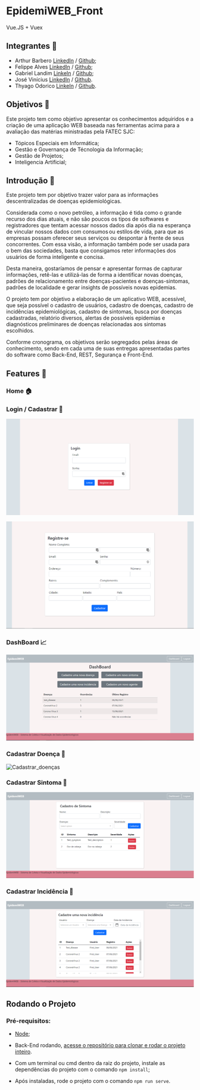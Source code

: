 # EpidemiWEB_Front
Vue.JS + Vuex

## Integrantes :bust_in_silhouette:

- Arthur Barbero [LinkedIn](https://www.linkedin.com/in/arthur-barbero/) / [Github](https://github.com/arthurbarbero);
- Felippe Alves [LinkedIn](https://www.linkedin.com/in/felippe-alves-de-paula/) / [Github](https://github.com/FelippeAlves);
- Gabriel Landim [LinkeIn](https://www.linkedin.com/in/gabriel-landim-2b5bb8181/) / [Github](https://github.com/Glandim);
- José Vinícius [LinkedIn](https://www.linkedin.com/in/jose-vinicius-ferreira-santana-903239181/) / [Github](https://github.com/JViniciusF).
- Thyago Odorico [LinkeIn](https://www.linkedin.com/in/thyago-odorico-10ab8a11a/) / [Github](https://github.com/togarci).


## Objetivos :dart:

Este projeto tem como objetivo apresentar os conhecimentos adquiridos e a criação de uma aplicação WEB baseada nas ferramentas acima para a avaliação das matérias ministradas pela FATEC SJC:
- Tópicos Especiais em Informática;
- Gestão e Governança de Técnologia da Informação;
- Gestão de Projetos;
- Inteligencia Artificial;


## Introdução :pencil:

Este projeto tem por objetivo trazer valor para as informações descentralizadas de doenças epidemiológicas.  

Considerada como o novo petróleo, a informação é tida como o grande recurso dos dias atuais, e não são poucos os tipos de softwares e registradores que tentam acessar nossos dados dia após dia na esperança de vincular nossos dados com consumos ou estilos de vida, para que as empresas possam oferecer seus serviços ou despontar à frente de seus concorrentes. Com essa visão, a informação também pode ser usada para o bem das sociedades, basta que consigamos reter informações dos usuários de forma inteligente e concisa.  

Desta maneira, gostaríamos de pensar e apresentar formas de capturar informações, retê-las e utilizá-las de forma a identificar novas doenças, padrões de relacionamento entre doenças-pacientes e doenças-sintomas, padrões de localidade e gerar insights de possíveis novas epidemias.  

O projeto tem por objetivo a elaboração de um aplicativo WEB, acessível, que seja possível o cadastro de usuários, cadastro de doenças, cadastro de incidências epidemiológicas, cadastro de sintomas, busca por doenças cadastradas, relatório diversos, alertas de possíveis epidemias e diagnósticos preliminares de doenças relacionadas aos sintomas escolhidos. 

Conforme cronograma, os objetivos serão segregados pelas áreas de conhecimento, sendo em cada uma de suas entregas apresentadas partes do software como Back-End, REST, Segurança e Front-End. 


## Features :wrench:

### Home :house:

### Login / Cadastrar :page_facing_up:

![Login](https://github.com/arthurbarbero/EpidemiWEB/raw/main/Entrega%204/Login.PNG)

![Cadastro](https://github.com/arthurbarbero/EpidemiWEB/raw/main/Entrega%204/Register.PNG)

### DashBoard :chart_with_upwards_trend:

![DashBoard](https://github.com/arthurbarbero/EpidemiWEB/raw/main/Entrega%204/Dashboard.PNG)
### Cadastrar Doença :syringe:

![Cadastrar_doenças](https://github.com/arthurbarbero/EpidemiWEB/raw/main/Entrega%204/CadastrarDoen%C3%A7a.PNG)
### Cadastrar Sintoma :pill:

![Cadastrar_sintomas](https://github.com/arthurbarbero/EpidemiWEB/raw/main/Entrega%204/CadastrarSintoma.PNG)
### Cadastrar Incidência :bookmark:

![Cadastrar_incidencias](https://github.com/arthurbarbero/EpidemiWEB/raw/main/Entrega%204/CadastrarIncidencia.PNG)


## Rodando o Projeto

### Pré-requisitos:

- [Node](https://nodejs.org/en/);
- Back-End rodando, [acesse o repositório para clonar e rodar o projeto inteiro](https://github.com/arthurbarbero/EpidemiWEB).

- Com um terminal ou cmd dentro da raiz do projeto, instale as dependências do projeto com o comando `npm install`;
- Após instaladas, rode o projeto com o comando `npm run serve`.
